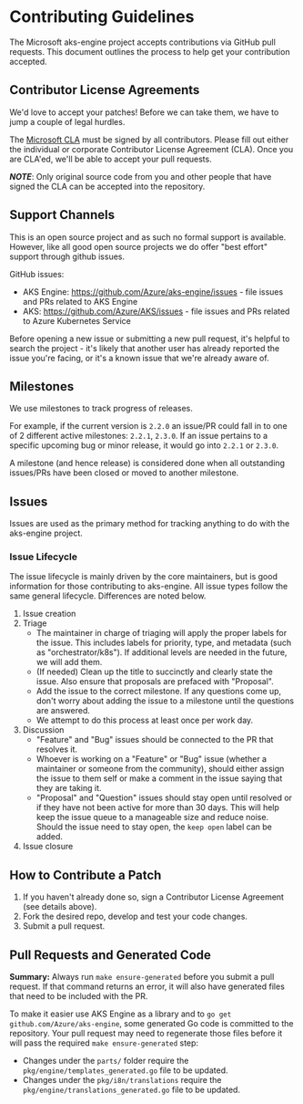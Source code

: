 # Contributing Guidelines

The Microsoft aks-engine project accepts contributions via GitHub pull requests. This document outlines the process to help get your contribution accepted.

## Contributor License Agreements

We'd love to accept your patches! Before we can take them, we have to jump a
couple of legal hurdles.

The [Microsoft CLA](https://cla.microsoft.com/) must be signed by all contributors. Please fill out either the individual or corporate Contributor License Agreement (CLA). Once you are CLA'ed, we'll be able to accept your pull requests.

***NOTE***: Only original source code from you and other people that have
signed the CLA can be accepted into the repository.


## Support Channels

This is an open source project and as such no formal support is available. However, like all good open source projects we do offer "best effort" support through github issues.

GitHub issues:
- AKS Engine: https://github.com/Azure/aks-engine/issues - file issues and PRs related to AKS Engine
- AKS: https://github.com/Azure/AKS/issues - file issues and PRs related to Azure Kubernetes Service

Before opening a new issue or submitting a new pull request, it's helpful to search the project - it's likely that another user has already reported the issue you're facing, or it's a known issue that we're already aware of.

## Milestones
We use milestones to track progress of releases.

For example, if the current version is `2.2.0` an issue/PR could fall in to one of 2 different active milestones:
`2.2.1`, `2.3.0`.  If an issue pertains to a
specific upcoming bug or minor release, it would go into `2.2.1` or `2.3.0`.

A milestone (and hence release) is considered done when all outstanding issues/PRs have been closed or moved to another milestone.

## Issues
Issues are used as the primary method for tracking anything to do with the aks-engine project.

### Issue Lifecycle
The issue lifecycle is mainly driven by the core maintainers, but is good information for those
contributing to aks-engine. All issue types follow the same general lifecycle. Differences are noted below.
1. Issue creation
2. Triage
    - The maintainer in charge of triaging will apply the proper labels for the issue. This
    includes labels for priority, type, and metadata (such as "orchestrator/k8s"). If additional
    levels are needed in the future, we will add them.
    - (If needed) Clean up the title to succinctly and clearly state the issue. Also ensure
    that proposals are prefaced with "Proposal".
    - Add the issue to the correct milestone. If any questions come up, don't worry about
    adding the issue to a milestone until the questions are answered.
    - We attempt to do this process at least once per work day.
3. Discussion
    - "Feature" and "Bug" issues should be connected to the PR that resolves it.
    - Whoever is working on a "Feature" or "Bug" issue (whether a maintainer or someone from
    the community), should either assign the issue to them self or make a comment in the issue
    saying that they are taking it.
    - "Proposal" and "Question" issues should stay open until resolved or if they have not been
    active for more than 30 days. This will help keep the issue queue to a manageable size and
    reduce noise. Should the issue need to stay open, the `keep open` label can be added.
4. Issue closure

## How to Contribute a Patch

1. If you haven't already done so, sign a Contributor License Agreement (see details above).
2. Fork the desired repo, develop and test your code changes.
3. Submit a pull request.

## Pull Requests and Generated Code

**Summary:** Always run `make ensure-generated` before you submit a pull request. If that command
returns an error, it will also have generated files that need to be included with the PR.

To make it easier use AKS Engine as a library and to `go get github.com/Azure/aks-engine`, some
generated Go code is committed to the repository. Your pull request may need to regenerate those
files before it will pass the required `make ensure-generated` step:

- Changes under the `parts/` folder require the `pkg/engine/templates_generated.go` file to be updated.
- Changes under the `pkg/i8n/translations` require the `pkg/engine/translations_generated.go` file to be updated.
